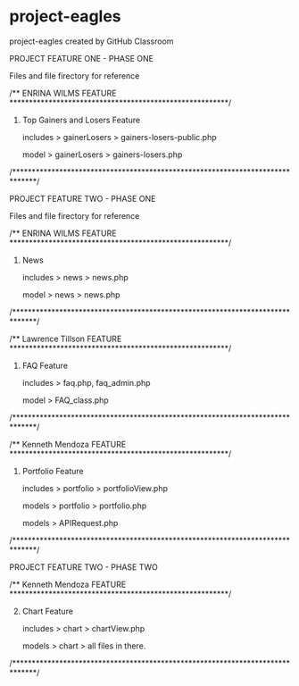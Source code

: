 # project-eagles
project-eagles created by GitHub Classroom

PROJECT FEATURE ONE - PHASE ONE

Files and file firectory for reference

/** ENRINA WILMS FEATURE ********************************************************/

1. Top Gainers and Losers Feature

    includes > gainerLosers > gainers-losers-public.php
    
    model > gainerLosers > gainers-losers.php

/******************************************************************************/

PROJECT FEATURE TWO - PHASE ONE

Files and file firectory for reference

/** ENRINA WILMS FEATURE ********************************************************/

1. News

    includes > news > news.php
    
    model > news > news.php

/******************************************************************************/

/** Lawrence Tillson FEATURE ********************************************************/

1. FAQ Feature

    includes > faq.php, faq_admin.php
    
    model > FAQ_class.php

/******************************************************************************/

/** Kenneth Mendoza FEATURE ********************************************************/

1. Portfolio Feature

    includes > portfolio > portfolioView.php
    
    models > portfolio > portfolio.php
    
    models > APIRequest.php

/******************************************************************************/

PROJECT FEATURE TWO - PHASE TWO

/** Kenneth Mendoza FEATURE ********************************************************/

2. Chart Feature

    includes > chart > chartView.php
    
    models > chart > all files in there.

/******************************************************************************/


